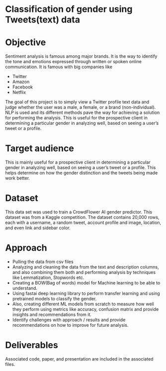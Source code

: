 # Classification of gender using Tweets(text) data
# Objective
Sentiment analysis is famous among major brands. It is the way to identify the tone and emotions expressed through written or spoken online communication. It is famous with big companies like
* Twitter
* Amazon
* Facebook
* Netflix

The goal of this project is to simply view a Twitter profile text data and judge whether the user was a male, a female, or a brand (non-individual). NLP is used and its different methods pave the way for achieving a solution for performing the analysis. This is useful for the prospective client in determining a particular gender in analyzing well, based on seeing a user’s tweet or a profile.

# Target audience
This is mainly useful for a prospective client in determining a particular gender in analyzing well, based on seeing a user’s tweet or a profile. This helps determine on how the gender distinction and the tweets being made work better.

# Dataset
This data set was used to train a CrowdFlower AI gender predictor. This dataset was from a Kaggle competition. The dataset contains 20,000 rows, each with a username, a random tweet, account profile and image, location, and even link and sidebar color. 

# Approach
* Pulling the data from csv files
* Analyzing and cleaning the data from the text and description columns, and also combining them both and performing analysis by techniques like Lemmatization, Stopwords etc.
* Creating a BOW(Bag of words) model for Machine learning to be able to understand.
* Using fastai deep learning library to perform transfer learning and using pretrained models to classify the gender.
* Also, creating different ML models from scratch to measure how well they perform using metrics like accuracy, confusion matrix and provide insights and recommendations from it.
* Identify challenges with approach / results and provide recommendations on how to improve for future analysis.

# Deliverables
Associated code, paper, and presentation are included in the associated files.
